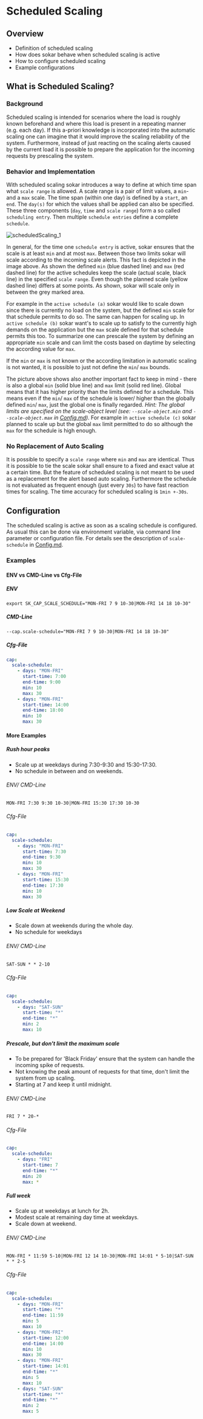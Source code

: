 # Scheduled Scaling

## Overview

- Definition of scheduled scaling
- How does sokar behave when scheduled scaling is active
- How to configure scheduled scaling
- Example configurations

## What is Scheduled Scaling?

### Background

Scheduled scaling is intended for scenarios where the load is roughly known beforehand and where this load is present in a repeating manner (e.g. each day). If this a-priori knowledge is incorporated into the automatic scaling one can imagine that it would improve the scaling reliability of the system. Furthermore, instead of just reacting on the scaling alerts caused by the current load it is possible to prepare the application for the incoming requests by prescaling the system.

### Behavior and Implementation

With scheduled scaling sokar introduces a way to define at which time span what `scale range` is allowed. A scale range is a pair of limit values, a `min`- and a `max` scale. The time span (within one day) is defined by a `start`, an `end`. The `day(s)` for which the values shall be applied can also be specified. These three components (`day`, `time` and `scale range`) form a so called `scheduling entry`. Then multiple `schedule entries` define a complete `schedule`.

![scheduledScaling_1](scheduledScaling_1.png)

In general, for the time one `schedule entry` is active, sokar ensures that the scale is at least `min` and at most `max`. Between those two limits sokar will scale according to the incoming scale alerts. This fact is depicted in the image above. As shown the defined `min` (blue dashed line) and `max` (red dashed line) for the active schedules keep the scale (actual scale, black line) in the specified `scale range`. Even though the planned scale (yellow dashed line) differs at some points. As shown, sokar will scale only in between the grey marked area.

For example in the `active schedule (a)` sokar would like to scale down since there is currently no load on the system, but the defined `min` scale for that schedule permits to do so. The same can happen for scaling up. In `active schedule (b)` sokar want's to scale up to satisfy to the currently high demands on the application but the `max` scale defined for that schedule permits this too.
To summarize one can prescale the system by defining an appropriate `min` scale and can limit the costs based on daytime by selecting the according value for `max`.

If the `min` or `max` is not known or the according limitation in automatic scaling is not wanted, it is possible to just not define the `min`/ `max` bounds.

The picture above shows also another important fact to keep in mind - there is also a global `min` (solid blue line) and `max` limit (solid red line). Global means that it has higher priority than the limits defined for a schedule. This means even if the `min`/ `max` of the schedule is lower/ higher than the globally defined `min`/ `max`, just the global one is finally regarded.
_Hint: The global limits are specified on the scale-object level (see: `--scale-object.min` and `--scale-object.max` in [Config.md](../config/Config.md))_. For example in `active schedule (c)` sokar planned to scale up but the global `max` limit permitted to do so although the `max` for the schedule is high enough.

### No Replacement of Auto Scaling

It is possible to specify a `scale range` where `min` and `max` are identical. Thus it is possible to tie the scale sokar shall ensure to a fixed and exact value at a certain time. But the feature of scheduled scaling is not meant to be used as a replacement for the alert based auto scaling. Furthermore the schedule is not evaluated as frequent enough (just every `30s`) to have fast reaction times for scaling. The time accuracy for scheduled scaling is `1min +-30s`.

## Configuration

The scheduled scaling is active as soon as a scaling schedule is configured. As usual this can be done via environment variable, via command line parameter or configuration file. For details see the description of `scale-schedule` in [Config.md](../config/Config.md).

### Examples

#### ENV vs CMD-Line vs Cfg-File

##### ENV

`export SK_CAP_SCALE_SCHEDULE="MON-FRI 7 9 10-30|MON-FRI 14 18 10-30"`

##### CMD-Line

`--cap.scale-schedule="MON-FRI 7 9 10-30|MON-FRI 14 18 10-30"`

##### Cfg-File

```yaml
cap:
  scale-schedule:
    - days: "MON-FRI"
      start-time: 7:00
      end-time: 9:00
      min: 10
      max: 30
    - days: "MON-FRI"
      start-time: 14:00
      end-time: 18:00
      min: 10
      max: 30
```

#### More Examples

##### Rush hour peaks

- Scale up at weekdays during 7:30-9:30 and 15:30-17:30.
- No schedule in between and on weekends.

###### ENV/ CMD-Line

`MON-FRI 7:30 9:30 10-30|MON-FRI 15:30 17:30 10-30`

###### Cfg-File

```yaml
cap:
  scale-schedule:
    - days: "MON-FRI"
      start-time: 7:30
      end-time: 9:30
      min: 10
      max: 30
    - days: "MON-FRI"
      start-time: 15:30
      end-time: 17:30
      min: 10
      max: 30
```

##### Low Scale at Weekend

- Scale down at weekends during the whole day.
- No schedule for weekdays

###### ENV/ CMD-Line

`SAT-SUN * * 2-10`

###### Cfg-File

```yaml
cap:
  scale-schedule:
    - days: "SAT-SUN"
      start-time: "*"
      end-time: "*"
      min: 2
      max: 10
```

##### Prescale, but don't limit the maximum scale

- To be prepared for 'Black Friday' ensure that the system can handle the incoming spike of requests.
- Not knowing the peak amount of requests for that time, don't limit the system from up scaling.
- Starting at 7 and keep it until midnight.

###### ENV/ CMD-Line

`FRI 7 * 20-*`

###### Cfg-File

```yaml
cap:
  scale-schedule:
    - days: "FRI"
      start-time: 7
      end-time: "*"
      min: 20
      max: *
```

##### Full week

- Scale up at weekdays at lunch for 2h.
- Modest scale at remaining day time at weekdays.
- Scale down at weekend.

###### ENV/ CMD-Line

`MON-FRI * 11:59 5-10|MON-FRI 12 14 10-30|MON-FRI 14:01 * 5-10|SAT-SUN * * 2-5`

###### Cfg-File

```yaml
cap:
  scale-schedule:
    - days: "MON-FRI"
      start-time: "*"
      end-time: 11:59
      min: 5
      max: 10
    - days: "MON-FRI"
      start-time: 12:00
      end-time: 14:00
      min: 10
      max: 30
    - days: "MON-FRI"
      start-time: 14:01
      end-time: "*"
      min: 5
      max: 10
    - days: "SAT-SUN"
      start-time: "*"
      end-time: "*"
      min: 2
      max: 5
```
